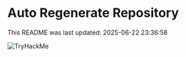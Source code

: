 # Auto Regenerate Repository

This README was last updated: 2025-06-22 23:36:58

 ![TryHackMe](https://tryhackme.com/badge/533634)